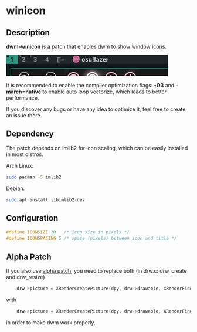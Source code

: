 winicon
========

Description
-----------
**dwm-winicon** is a patch that enables dwm to show window icons.

![](https://raw.githubusercontent.com/AdamYuan/dwm-winicon/master/screenshots.png)

It is recommended to enable the compiler optimization flags: **-O3** and **-march=native** to enable auto loop vectorize, which leads to better performance.

If you discover any bugs or have any idea to optimize it, feel free to create an issue there.

Dependency
----------
The patch depends on Imlib2 for icon scaling, which can be easily installed in most distros.

Arch Linux:
```sh
sudo pacman -S imlib2
```
Debian:
```sh
sudo apt install libimlib2-dev
```

Configuration
-------------
```c
#define ICONSIZE 20   /* icon size in pixels */
#define ICONSPACING 5 /* space (pixels) between icon and title */
```

Alpha Patch
-----------
If you also use [alpha patch](https://dwm.suckless.org/patches/alpha/), you need to replace both (in drw.c: drw_create and drw_resize) 
```c
	drw->picture = XRenderCreatePicture(dpy, drw->drawable, XRenderFindVisualFormat(dpy, DefaultVisual(dpy, screen)), 0, NULL);
```
with 
```c
	drw->picture = XRenderCreatePicture(dpy, drw->drawable, XRenderFindVisualFormat(dpy, drw->visual), 0, NULL);
```
in order to make dwm work properly.
